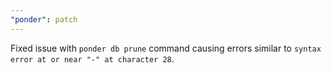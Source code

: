 ```yaml
---
"ponder": patch
---
```


Fixed issue with `ponder db prune` command causing errors similar to `syntax error at or near "-" at character 28`.
